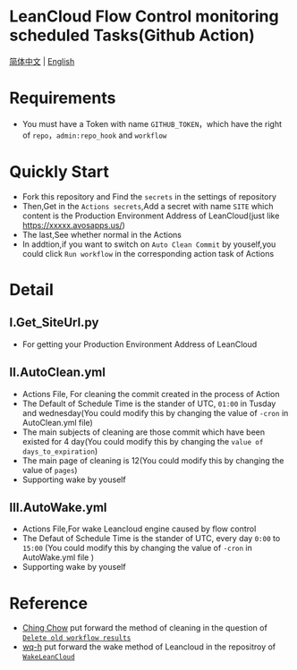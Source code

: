 # LeanCloud Flow Control monitoring scheduled Tasks(Github Action)
[简体中文](https://github.com/ReverseSacle/Auto_Wake_LeanCloud/blob/main/README.md) | [English](https://github.com/ReverseSacle/Auto_Wake_LeanCloud/blob/main/README_EN.md)

# Requirements
+ You must have a Token with name  `GITHUB_TOKEN`，which have the right of `repo`，`admin:repo_hook` and `workflow`

# Quickly Start
+ Fork this repository and Find the `secrets` in the settings of repository
+ Then,Get in the `Actions secrets`,Add a secret with name `SITE` which content is the Production Environment Address of LeanCloud(just like https://xxxxx.avosapps.us/)
+ The last,See whether normal in the Actions
+ In addtion,if you want to switch on `Auto Clean Commit` by youself,you could click `Run workflow` in the corresponding action task of Actions

# Detail
## Ⅰ.Get_SiteUrl.py
+ For getting your Production Environment Address of LeanCloud

## Ⅱ.AutoClean.yml
+ Actions File, For cleaning the commit created in the process of Action
+ The Default of Schedule Time is the stander of UTC, `01:00` in Tusday and wednesday(You could modify this by changing the value of `-cron` in AutoClean.yml file)
+ The main subjects of cleaning are those commit which have been existed for 4 day(You could modify this by changing the `value of days_to_expiration`)
+ The main page of cleaning is 12(You could modify this by changing the value of `pages`)
+ Supporting wake by youself

## Ⅲ.AutoWake.yml
+ Actions File,For wake Leancloud engine caused by flow control
+ The Defaut of Schedule Time is the stander of UTC, every day `0:00` to `15:00` (You could modify this by changing the value of `-cron` in AutoWake.yml file )
+ Supporting wake by youself


# Reference
+ [Ching Chow](https://github.com/chingc) put forward the method of cleaning in the question of [`Delete old workflow results`](https://github.community/t/delete-old-workflow-results/16152/2)
+ [wq-h](https://github.com/wq-h) put forward the wake method of Leancloud in the repositroy of [`WakeLeanCloud`](https://github.com/wq-h/WakeLeanCloud)
